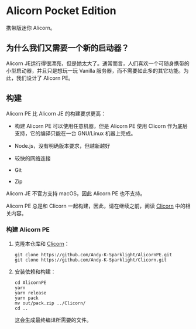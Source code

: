 # Alicorn Pocket Edition

携带版迷你 Alicorn。

## 为什么我们又需要一个新的启动器？

Alicorn JE运行得很漂亮，但是她太大了。通常而言，人们喜欢一个可随身携带的小型启动器，并且只是想玩一玩 Vanilla 服务器，而不需要如此多的其它功能。为此，我们设计了 Alicorn PE。

## 构建

Alicorn PE 比 Alicorn JE 的构建要求更高：

- 构建 Alicorn PE 可以使用任意机器，但是 Alicorn PE 使用 Clicorn 作为底层支持，它的编译只能在一台 GNU/Linux 机器上完成。

- Node.js，没有明确版本要求，但越新越好

- 较快的网络连接

- Git

- Zip

Alicorn JE 不官方支持 macOS，因此 Alicorn PE 也不支持。

Alicorn PE 总是和 Clicorn 一起构建，因此，请在继续之前，阅读 [Clicorn](https://github.com/Andy-K-Sparklight/Clicorn.git) 中的相关内容。

### 构建 Alicorn PE

1. 克隆本仓库和 [Clicorn](https://github.com/Andy-K-Sparklight/Clicorn.git)：
   
   ```shell
   git clone https://github.com/Andy-K-Sparklight/AlicornPE.git
   git clone https://github.com/Andy-K-Sparklight/Clicorn.git
   ```

2. 安装依赖和构建：
   
   ```shell
   cd AlicornPE
   yarn
   yarn release
   yarn pack
   mv out/pack.zip ../Clicorn/
   cd ..
   ```
   
   这会生成最终编译所需要的文件。

